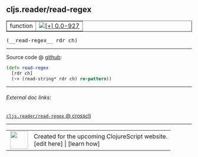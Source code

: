 ## cljs.reader/read-regex



 <table border="1">
<tr>
<td>function</td>
<td><a href="https://github.com/cljsinfo/cljs-api-docs/tree/0.0-927"><img valign="middle" alt="[+] 0.0-927" title="Added in 0.0-927" src="https://img.shields.io/badge/+-0.0--927-lightgrey.svg"></a> </td>
</tr>
</table>


 <samp>
(__read-regex__ rdr ch)<br>
</samp>

---







Source code @ [github](https://github.com/clojure/clojurescript/blob/r1503/src/cljs/cljs/reader.cljs#L375-L377):

```clj
(defn read-regex
  [rdr ch]
  (-> (read-string* rdr ch) re-pattern))
```

<!--
Repo - tag - source tree - lines:

 <pre>
clojurescript @ r1503
└── src
    └── cljs
        └── cljs
            └── <ins>[reader.cljs:375-377](https://github.com/clojure/clojurescript/blob/r1503/src/cljs/cljs/reader.cljs#L375-L377)</ins>
</pre>

-->

---



###### External doc links:

[`cljs.reader/read-regex` @ crossclj](http://crossclj.info/fun/cljs.reader.cljs/read-regex.html)<br>

---

 <table>
<tr><td>
<img valign="middle" align="right" width="48px" src="http://i.imgur.com/Hi20huC.png">
</td><td>
Created for the upcoming ClojureScript website.<br>
[edit here] | [learn how]
</td></tr></table>

[edit here]:https://github.com/cljsinfo/cljs-api-docs/blob/master/cljsdoc/cljs.reader_read-regex.cljsdoc
[learn how]:https://github.com/cljsinfo/cljs-api-docs/wiki/cljsdoc-files

<!--

This information was too distracting to show to readers, but I'll leave it
commented here since it is helpful to:

- pretty-print the data used to generate this document
- and show how to retrieve that data



The API data for this symbol:

```clj
{:ns "cljs.reader",
 :name "read-regex",
 :type "function",
 :signature ["[rdr ch]"],
 :source {:code "(defn read-regex\n  [rdr ch]\n  (-> (read-string* rdr ch) re-pattern))",
          :title "Source code",
          :repo "clojurescript",
          :tag "r1503",
          :filename "src/cljs/cljs/reader.cljs",
          :lines [375 377]},
 :full-name "cljs.reader/read-regex",
 :full-name-encode "cljs.reader_read-regex",
 :history [["+" "0.0-927"]]}

```

Retrieve the API data for this symbol:

```clj
;; from Clojure REPL
(require '[clojure.edn :as edn])
(-> (slurp "https://raw.githubusercontent.com/cljsinfo/cljs-api-docs/catalog/cljs-api.edn")
    (edn/read-string)
    (get-in [:symbols "cljs.reader/read-regex"]))
```

-->

